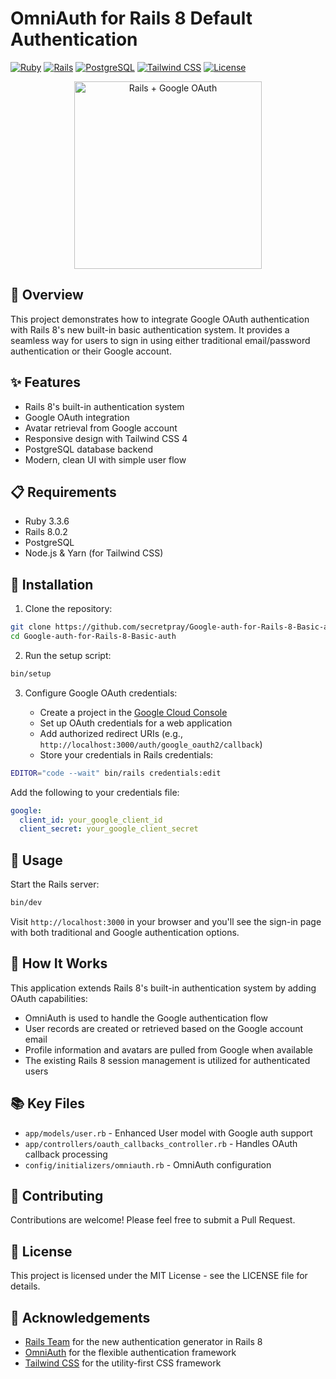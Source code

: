 # OmniAuth for Rails 8 Default Authentication

[![Ruby](https://img.shields.io/badge/Ruby-3.3.6-CC342D.svg)](https://www.ruby-lang.org/)
[![Rails](https://img.shields.io/badge/Rails-8.0.2-CC0000.svg)](https://rubyonrails.org/)
[![PostgreSQL](https://img.shields.io/badge/PostgreSQL-14.0+-336791.svg)](https://www.postgresql.org/)
[![Tailwind CSS](https://img.shields.io/badge/Tailwind_CSS-4.0-38B2AC.svg)](https://tailwindcss.com/)
[![License](https://img.shields.io/badge/License-MIT-blue.svg)](LICENSE)

<p align="center">  
  <img src="https://github.com/user-attachments/assets/04ae00d6-19e7-4cf1-8d30-fea2ee7a7dd3" alt="Rails + Google OAuth" width="300">
</p>

## 🚀 Overview

This project demonstrates how to integrate Google OAuth authentication with Rails 8's new built-in basic authentication system. It provides a seamless way for users to sign in using either traditional email/password authentication or their Google account.

## ✨ Features

- Rails 8's built-in authentication system
- Google OAuth integration
- Avatar retrieval from Google account
- Responsive design with Tailwind CSS 4
- PostgreSQL database backend
- Modern, clean UI with simple user flow

## 📋 Requirements

- Ruby 3.3.6
- Rails 8.0.2
- PostgreSQL
- Node.js & Yarn (for Tailwind CSS)

## 🔧 Installation

1. Clone the repository:

```bash
git clone https://github.com/secretpray/Google-auth-for-Rails-8-Basic-auth.git
cd Google-auth-for-Rails-8-Basic-auth
```

2. Run the setup script:

```bash
bin/setup
```

3. Configure Google OAuth credentials:

   - Create a project in the [Google Cloud Console](https://console.cloud.google.com/)
   - Set up OAuth credentials for a web application
   - Add authorized redirect URIs (e.g., `http://localhost:3000/auth/google_oauth2/callback`)
   - Store your credentials in Rails credentials:

```bash
EDITOR="code --wait" bin/rails credentials:edit
```

Add the following to your credentials file:

```yaml
google:
  client_id: your_google_client_id
  client_secret: your_google_client_secret
```

## 🚦 Usage

Start the Rails server:

```bash
bin/dev
```

Visit `http://localhost:3000` in your browser and you'll see the sign-in page with both traditional and Google authentication options.

## 🧩 How It Works

This application extends Rails 8's built-in authentication system by adding OAuth capabilities:

- OmniAuth is used to handle the Google authentication flow
- User records are created or retrieved based on the Google account email
- Profile information and avatars are pulled from Google when available
- The existing Rails 8 session management is utilized for authenticated users

## 📚 Key Files

- `app/models/user.rb` - Enhanced User model with Google auth support
- `app/controllers/oauth_callbacks_controller.rb` - Handles OAuth callback processing
- `config/initializers/omniauth.rb` - OmniAuth configuration

## 🤝 Contributing

Contributions are welcome! Please feel free to submit a Pull Request.

## 📄 License

This project is licensed under the MIT License - see the LICENSE file for details.

## 👏 Acknowledgements

- [Rails Team](https://rubyonrails.org/) for the new authentication generator in Rails 8
- [OmniAuth](https://github.com/omniauth/omniauth) for the flexible authentication framework
- [Tailwind CSS](https://tailwindcss.com/) for the utility-first CSS framework


